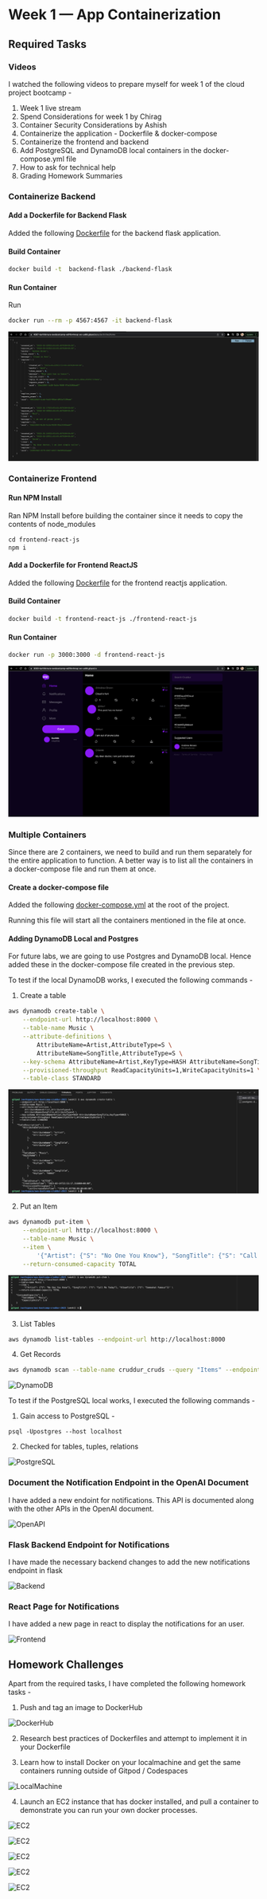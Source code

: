 # Week 1 — App Containerization

## Required Tasks

### Videos

I watched the following videos to prepare myself for week 1 of the cloud project bootcamp -

1. Week 1 live stream 
2. Spend Considerations for week 1 by Chirag
3. Container Security Considerations by Ashish
4. Containerize the application - Dockerfile & docker-compose
5. Containerize the frontend and backend
6. Add PostgreSQL and DynamoDB local containers in the docker-compose.yml file
7. How to ask for technical help
8. Grading Homework Summaries

### Containerize Backend

#### Add a Dockerfile for Backend Flask

Added the following [Dockerfile](../backend-flask/Dockerfile) for the backend flask application.

#### Build Container

```sh
docker build -t  backend-flask ./backend-flask
```

#### Run Container

Run 
```sh
docker run --rm -p 4567:4567 -it backend-flask
```

![Backend](assets/backend-home.png)

### Containerize Frontend

#### Run NPM Install

Ran NPM Install before building the container since it needs to copy the contents of node_modules

```
cd frontend-react-js
npm i
```

#### Add a Dockerfile for Frontend ReactJS

Added the following [Dockerfile](../frontend-react-js/Dockerfile) for the frontend reactjs application.

#### Build Container

```sh
docker build -t frontend-react-js ./frontend-react-js
```

#### Run Container

```sh
docker run -p 3000:3000 -d frontend-react-js
```

![Frontend](assets/frontend-home.png)

### Multiple Containers

Since there are 2 containers, we need to build and run them separately for the entire application to function. A better way is to list all the containers in a docker-compose file and run them at once.

#### Create a docker-compose file

Added the following [docker-compose.yml](../docker-compose.yml) at the root of the project.

Running this file will start all the containers mentioned in the file at once.

#### Adding DynamoDB Local and Postgres

For future labs, we are going to use Postgres and DynamoDB local. Hence added these in the docker-compose file created in the previous step.

To test if the local DynamoDB works, I executed the following commands - 

1. Create a table

```sh
aws dynamodb create-table \
    --endpoint-url http://localhost:8000 \
    --table-name Music \
    --attribute-definitions \
        AttributeName=Artist,AttributeType=S \
        AttributeName=SongTitle,AttributeType=S \
    --key-schema AttributeName=Artist,KeyType=HASH AttributeName=SongTitle,KeyType=RANGE \
    --provisioned-throughput ReadCapacityUnits=1,WriteCapacityUnits=1 \
    --table-class STANDARD
```

![DynamoDB](assets/dynamodb-create-table.png)

2. Put an Item

```sh
aws dynamodb put-item \
    --endpoint-url http://localhost:8000 \
    --table-name Music \
    --item \
        '{"Artist": {"S": "No One You Know"}, "SongTitle": {"S": "Call Me Today"}, "AlbumTitle": {"S": "Somewhat Famous"}}' \
    --return-consumed-capacity TOTAL  
```

![DynamoDB](assets/dynamodb-put-item.png)

3. List Tables

```sh
aws dynamodb list-tables --endpoint-url http://localhost:8000
```

4. Get Records

```sh
aws dynamodb scan --table-name cruddur_cruds --query "Items" --endpoint-url http://localhost:8000
````

![DynamoDB](assets/dynamodb-list-get.png)

To test if the PostgreSQL local works, I executed the following commands - 

1. Gain access to PostgreSQL - 

```
psql -Upostgres --host localhost
```
2. Checked for tables, tuples, relations

![PostgreSQL](assets/postgres.png)

### Document the Notification Endpoint in the OpenAI Document

I have added a new endoint for notifications. This API is documented along with the other APIs in the OpenAI document.

![OpenAPI](assets/openapi.png)

### Flask Backend Endpoint for Notifications

I have made the necessary backend changes to add the new notifications endpoint in flask

![Backend](assets/backend-notifications.png)

### React Page for Notifications

I have added a new page in react to display the notifications for an user.

![Frontend](assets/frontend-notifications.png)

## Homework Challenges

Apart from the required tasks, I have completed the following homework tasks - 

1. Push and tag an image to DockerHub

![DockerHub](assets/docker-hub.png)

2. Research best practices of Dockerfiles and attempt to implement it in your Dockerfile

3. Learn how to install Docker on your localmachine and get the same containers running outside of Gitpod / Codespaces

![LocalMachine](assets/local-machine.png)

4. Launch an EC2 instance that has docker installed, and pull a container to demonstrate you can run your own docker processes. 

![EC2](assets/ec2-1.png)

![EC2](assets/ec2-2.png)

![EC2](assets/ec2-3.png)

![EC2](assets/ec2-4.png)

![EC2](assets/ec2-5.png)
